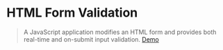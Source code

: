 # HTML Form Validation
> A JavaScript application modifies an HTML form and provides both real-time and on-submit input validation.
[Demo](https://form-validation.herokuapp.com/)